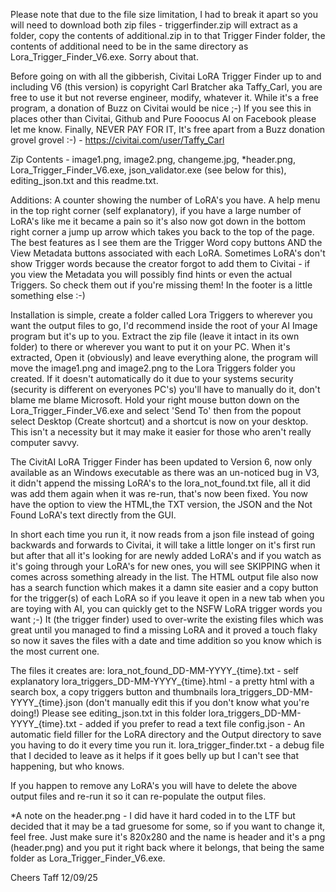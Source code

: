 Please note that due to the file size limitation, I had to break it apart so you will need to download both zip files - triggerfinder.zip will extract as a folder, copy the contents of additional.zip in to that Trigger Finder folder, the contents of additional need to be in the same directory as Lora_Trigger_Finder_V6.exe. Sorry about that.

Before going on with all the gibberish, Civitai LoRA Trigger Finder up to and including V6 (this version) is copyright Carl Bratcher aka Taffy_Carl, you are free to use it but not reverse engineer, modify, whatever it. While it's a free program, a donation of Buzz on Civitai would be nice ;-) If you see this in places other than Civitai, Github and Pure Fooocus AI on Facebook please let me know. Finally, NEVER PAY FOR IT, It's free apart from a Buzz donation grovel grovel :-) - https://civitai.com/user/Taffy_Carl

Zip Contents - image1.png, image2.png, changeme.jpg, *header.png, Lora_Trigger_Finder_V6.exe, json_validator.exe (see below for this), editing_json.txt and this readme.txt.

Additions: A counter showing the number of LoRA's you have. A help menu in the top right corner (self explanatory), if you have a large number of LoRA's like me it became a pain so it's also now got down in the bottom right corner a jump up arrow which takes you back to the top of the page. The best features as I see them are the Trigger Word copy buttons AND the View Metadata buttons associated with each LoRA. Sometimes LoRA's don't show Trigger words because the creator forgot to add them to Civitai - if you view the Metadata you will possibly find hints or even the actual Triggers. So check them out if you're missing them! In the footer is a little something else :-)

Installation is simple, create a folder called Lora Triggers to wherever you want the output files to go, I'd recommend inside the root of your AI Image program but it's up to you. Extract the zip file (leave it intact in its own folder) to there or wherever you want to put it on your PC. When it's extracted, Open it (obviously) and leave everything alone, the program will move the image1.png and image2.png to the Lora Triggers folder you created. If it doesn't automatically do it due to your systems security (security is different on everyones PC's) you'll have to manually do it, don't blame me blame Microsoft. Hold your right mouse button down on the Lora_Trigger_Finder_V6.exe and select 'Send To' then from the popout select Desktop (Create shortcut) and a shortcut is now on your desktop. This isn't a necessity but it may make it easier for those who aren't really computer savvy.

The CivitAI LoRA Trigger Finder has been updated to Version 6, now only available as an Windows executable as there was an un-noticed bug in V3, it didn't append the missing LoRA's to the lora_not_found.txt file, all it did was add them again when it was re-run, that's now been fixed. You now have the option to view the HTML,the TXT version, the JSON and the Not Found LoRA's text directly from the GUI.

In short each time you run it, it now reads from a json file instead of going backwards and forwards to Civitai, it will take a little longer on it's first run but after that all it's looking for are newly added LoRA's and if you watch as it's going through your LoRA's for new ones, you will see SKIPPING when it comes across something already in the list. The HTML output file also now has a search function which makes it a damn site easier and a copy button for the trigger(s) of each LoRA so if you leave it open in a new tab when you are toying with AI, you can quickly get to the NSFW LoRA trigger words you want ;-)
It (the trigger finder) used to over-write the existing files which was great until you managed to find a missing LoRA and it proved a touch flaky so now it saves the files with a date and time addition so you know which is the most current one.

The files it creates are:
lora_not_found_DD-MM-YYYY_{time}.txt - self explanatory
lora_triggers_DD-MM-YYYY_{time}.html - a pretty html with a search box, a copy triggers button and thumbnails
lora_triggers_DD-MM-YYYY_{time}.json (don't manually edit this if you don't know what you're doing!)
Please see editing_json.txt in this folder
lora_triggers_DD-MM-YYYY_{time}.txt - added if you prefer to read a text file
config.json - An automatic field filler for the LoRA directory and the Output directory to save you having to do it every time you run it.
lora_trigger_finder.txt - a debug file that I decided to leave as it helps if it goes belly up but I can't see that happening, but who knows.

If you happen to remove any LoRA's you will have to delete the above output files and re-run it so it can re-populate the output files.

*A note on the header.png - I did have it hard coded in to the LTF but decided that it may be a tad gruesome for some, so if you want to change it, feel free. Just make sure it's 820x280 and the name is header and it's a png (header.png) and you put it right back where it belongs, that being the same folder as Lora_Trigger_Finder_V6.exe.

Cheers
Taff
12/09/25 
